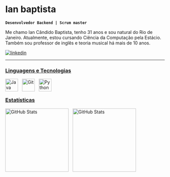 #  Ian baptista

**`Desenvolvedor Backend | Scrum master`**

Me chamo Ian Cândido Baptista, tenho 31 anos e sou natural do Rio de Janeiro. Atualmente, estou cursando Ciência da Computação pela Estácio. Também sou professor de inglês e teoria musical há mais de 10 anos.

<p align="left">
        <p align="left">
    <a href="https://www.linkedin.com/in/ian-baptista-053304239/">
        <img 
            alt="linkedin" 
            title="linkedin" 
            src="https://img.shields.io/badge/LinkedIn-0077B5?style=for-the-badge&logo=linkedin&logoColor=white"
        />

---


###  Linguagens e Tecnologias


<img
    align="left"
    alt="Java"
    title="Java"
    width="40px"
    style="padding-right: 10px;"
    src="https://cdn.jsdelivr.net/gh/devicons/devicon@latest/icons/java/java-original.svg"
/>        

<img 
    align="left" 
    alt="Git" 
    title="Git"
    width="40px" 
    style="padding-right: 10px;" 
    src="https://cdn.jsdelivr.net/gh/devicons/devicon@latest/icons/git/git-original.svg" 
/>
<img 
    align="left" 
    alt="Python" 
    title="Python"
    width="40px" 
    style="padding-right: 10px;" 
    src="https://cdn.jsdelivr.net/gh/devicons/devicon@latest/icons/python/python-original.svg" 
/>

<br/>
<br/>

###  Estatísticas

<p>
  <img 
    align="left" 
    alt="GitHub Stats" 
    height="200" 
    style="padding-right: 10px;" 
    src="https://github-readme-stats.vercel.app/api?username=IanBaptista&show_icons=true&theme=tokyonight&include_all_commits=true&locale=pt-br" 
  />
<img 
      align="left" 
      alt="GitHub Stats" 
      height="200" 
      src="https://github-readme-stats.vercel.app/api/top-langs/?username=IanBaptista&theme=tokyonight&custom_title=Tecnologias&langs_count=9" 
  />

</p>

